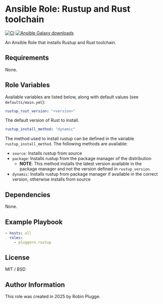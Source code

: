 # Ansible Role: Rustup and Rust toolchain

[![CI](https://github.com/pluggero/ansible-role-rustup/actions/workflows/ci.yml/badge.svg)](https://github.com/pluggero/ansible-role-rustup/actions/workflows/ci.yml) [![Ansible Galaxy downloads](https://img.shields.io/ansible/role/d/pluggero/rustup?label=Galaxy%20downloads&logo=ansible&color=%23096598)](https://galaxy.ansible.com/ui/standalone/roles/pluggero/rustup)

An Ansible Role that installs Rustup and Rust toolchain.

## Requirements

None.

## Role Variables

Available variables are listed below, along with default values (see `defaults/main.yml`):

```yaml
rustup_rust_version: "<version>"
```

The default version of Rust to install.

```yaml
rustup_install_method: "dynamic"
```

The method used to install rustup can be defined in the variable `rustup_install_method`.
The following methods are available:

- `source`: Installs rustup from source
- `package`: Installs rustup from the package manager of the distribution
  - **NOTE**: This method installs the latest version available in the package manager and not the version defined in `rustup_version`.
- `dynamic`: Installs rustup from package manager if available in the correct version, otherwise installs from source

## Dependencies

None.

## Example Playbook

```yaml
- hosts: all
  roles:
    - pluggero.rustup
```

## License

MIT / BSD

## Author Information

This role was created in 2025 by Robin Plugge.
